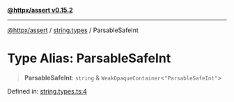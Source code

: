 [**@httpx/assert v0.15.2**](../../README.md)

***

[@httpx/assert](../../README.md) / [string.types](../README.md) / ParsableSafeInt

# Type Alias: ParsableSafeInt

> **ParsableSafeInt**: `string` & `WeakOpaqueContainer`\<`"ParsableSafeInt"`\>

Defined in: [string.types.ts:4](https://github.com/belgattitude/httpx/blob/68e7ebef40f7182365676b3a21f99e398b93dd78/packages/assert/src/string.types.ts#L4)
